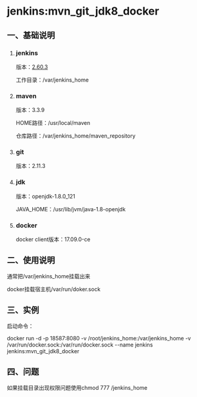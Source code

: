 # **jenkins:mvn_git_jdk8_docker**

## 一、基础说明

1. ### jenkins

   版本：[2.60.3](https://github.com/Dux-King/jenkins/blob/master/mvn_git_jdk8_docker/2.60.3/Dockerfile)

   工作目录：/var/jenkins_home

2. ### maven

   版本：3.3.9

   HOME路径：/usr/local/maven

   仓库路径：/var/jenkins_home/maven_repository

3. ### git

   版本：2.11.3

4. ### jdk

   版本：openjdk-1.8.0_121

   JAVA_HOME：/usr/lib/jvm/java-1.8-openjdk

5. ### docker

   docker client版本：17.09.0-ce

## 二、使用说明

通常把/var/jenkins_home挂载出来

docker挂载宿主机/var/run/doker.sock

## 三、实例

启动命令：

docker run -d -p 18587:8080 -v /root/jenkins_home:/var/jenkins_home -v /var/run/docker.sock:/var/run/docker.sock --name jenkins jenkins:mvn_git_jdk8_docker

## 四、问题

如果挂载目录出现权限问题使用chmod 777 /jenkins_home